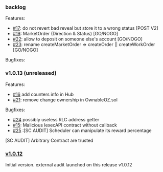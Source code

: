 

### backlog
Features:
 * [#17](https://github.com/iExecBlockchainComputing/PoCo/issues/17): do not revert bad reveal but store it to a wrong status            [POST V2]
 * [#19](https://github.com/iExecBlockchainComputing/PoCo/issues/19): MarketOrder (Direction & Status)                                   [GO/NOGO]
 * [#22](https://github.com/iExecBlockchainComputing/PoCo/issues/22): allow to deposit on someone else's account                         [GO/NOGO]
 * [#23](https://github.com/iExecBlockchainComputing/PoCo/issues/23): rename createMarketOrder => createOrder || createWorkOrder         [GO/NOGO]

Bugfixes:


### v1.0.13 (unreleased)

Features:
 * [#16](https://github.com/iExecBlockchainComputing/PoCo/issues/16) add counters info in Hub
 * [#21](https://github.com/iExecBlockchainComputing/PoCo/issues/21): remove change ownership in OwnableOZ.sol   

Bugfixes:
* [#24](https://github.com/iExecBlockchainComputing/PoCo/issues/24) possibly useless RLC address getter
* [#15](https://github.com/iExecBlockchainComputing/PoCo/issues/15): Malicious IexecAPI contract without callback
* [#25](https://github.com/iExecBlockchainComputing/PoCo/issues/25) :[SC AUDIT] Scheduler can manipulate its reward percentage


[SC AUDIT] Arbitrary Contract are trusted

### [v1.0.12](https://github.com/iExecBlockchainComputing/PoCo/releases/tag/v1.0.12)
Initial version. external audit launched on this release v1.0.12
